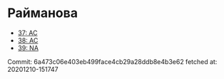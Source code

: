 # Райманова
- [37: AC](37.md)
- [38: AC](38.md)
- [39: NA](39.md)

Commit: 6a473c06e403eb499face4cb29a28ddb8e4b3e62
 fetched at: 20201210-151747

